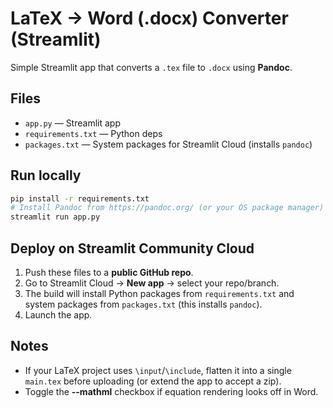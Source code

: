 # LaTeX → Word (.docx) Converter (Streamlit)

Simple Streamlit app that converts a `.tex` file to `.docx` using **Pandoc**.

## Files
- `app.py` — Streamlit app
- `requirements.txt` — Python deps
- `packages.txt` — System packages for Streamlit Cloud (installs `pandoc`)

## Run locally
```bash
pip install -r requirements.txt
# Install Pandoc from https://pandoc.org/ (or your OS package manager)
streamlit run app.py
```

## Deploy on Streamlit Community Cloud
1. Push these files to a **public GitHub repo**.
2. Go to Streamlit Cloud → **New app** → select your repo/branch.
3. The build will install Python packages from `requirements.txt` and system packages from `packages.txt` (this installs `pandoc`).
4. Launch the app.

## Notes
- If your LaTeX project uses `\input`/`\include`, flatten it into a single `main.tex` before uploading (or extend the app to accept a zip).
- Toggle the **--mathml** checkbox if equation rendering looks off in Word.
